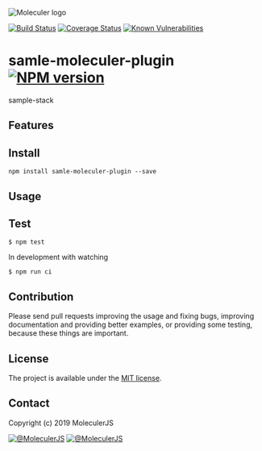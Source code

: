 ![Moleculer logo](http://moleculer.services/images/banner.png)

[![Build Status](https://travis-ci.org/veeramarni/samle-moleculer-plugin.svg?branch=master)](https://travis-ci.org/veeramarni/samle-moleculer-plugin)
[![Coverage Status](https://coveralls.io/repos/github/veeramarni/samle-moleculer-plugin/badge.svg?branch=master)](https://coveralls.io/github/veeramarni/samle-moleculer-plugin?branch=master)
[![Known Vulnerabilities](https://snyk.io/test/github/veeramarni/samle-moleculer-plugin/badge.svg)](https://snyk.io/test/github/veeramarni/samle-moleculer-plugin)

# samle-moleculer-plugin [![NPM version](https://img.shields.io/npm/v/samle-moleculer-plugin.svg)](https://www.npmjs.com/package/samle-moleculer-plugin)

sample-stack

## Features

## Install
```
npm install samle-moleculer-plugin --save
```

## Usage


## Test
```
$ npm test
```

In development with watching

```
$ npm run ci
```

## Contribution
Please send pull requests improving the usage and fixing bugs, improving documentation and providing better examples, or providing some testing, because these things are important.

## License
The project is available under the [MIT license](https://tldrlegal.com/license/mit-license).

## Contact
Copyright (c) 2019 MoleculerJS

[![@MoleculerJS](https://img.shields.io/badge/github-moleculerjs-green.svg)](https://github.com/moleculerjs) [![@MoleculerJS](https://img.shields.io/badge/twitter-MoleculerJS-blue.svg)](https://twitter.com/MoleculerJS)
